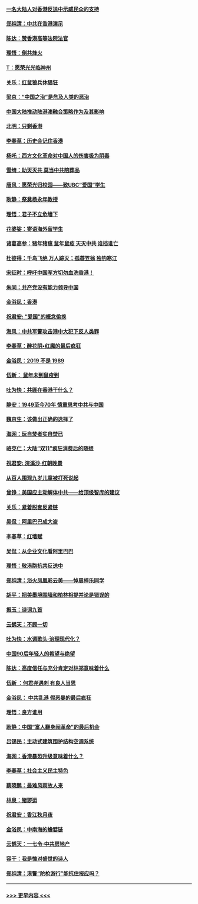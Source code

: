#### [一名大陆人对香港反送中示威民众的支持](../pages/nsc993/n11672615.md?t=11221344) 
#### [郑纯清：中共在香港演示](../pages/nsc993/n11670539.md?t=11221344) 
#### [陈达：赞香港高等法院法官](../pages/nsc993/n11669542.md?t=11221344) 
#### [理悟：倒共烽火](../pages/nsc993/n11668844.md?t=11221344) 
#### [T：愿荣光光临神州](../pages/nsc993/n11668421.md?t=11221344) 
#### [关乐：红鼠狼兵休猖狂](../pages/nsc993/n11668378.md?t=11221344) 
#### [梁京：“中国之治”是危及人类的恶治](../pages/nsc993/n11668328.md?t=11221344) 
#### [中国大陆推动陆港澳融合策略作为及其影响](../pages/nsc993/n11668157.md?t=11221344) 
#### [北明：只剩香港](../pages/nsc993/n11668002.md?t=11221344) 
#### [李春草：历史会记住香港](../pages/nsc993/n11667927.md?t=11221344) 
#### [杨吒：西方文化革命对中国人的伤害极为阴毒](../pages/nsc993/n11664521.md?t=11221344) 
#### [雪绮：助天灭共 莫当中共陪葬品](../pages/nsc993/n11662650.md?t=11221344) 
#### [唐风：愿荣光归校园——致UBC“爱国”学生](../pages/nsc993/n11662194.md?t=11221344) 
#### [耿静：祭奠杨永年教授](../pages/nsc993/n11662514.md?t=11221344) 
#### [理悟：君子不立危墙下](../pages/nsc993/n11662172.md?t=11221344) 
#### [花婆娑：寄语海外留学生](../pages/nsc993/n11662121.md?t=11221344) 
#### [诸葛高参：猪年猪瘟 鼠年鼠疫 天灭中共 谁挡谁亡](../pages/nsc993/n11661980.md?t=11221344) 
#### [杜彼得：千鸟飞绝 万人踪灭；孤蓑笠翁 独钓寒江](../pages/nsc993/n11661170.md?t=11221344) 
#### [宋征时：呼吁中国军方切勿血洗香港！](../pages/nsc993/n11415318.md?t=11221344) 
#### [朱同：共产党没有能力领导中国](../pages/nsc993/n11660421.md?t=11221344) 
#### [金浴凤：香港](../pages/nsc993/n11660419.md?t=11221344) 
#### [祝君安: “爱国”的概念偷换](../pages/nsc993/n11659706.md?t=11221344) 
#### [海风：中共军警攻击港中大犯下反人类罪](../pages/nsc993/n11659632.md?t=11221344) 
#### [李春草：醉花阴•红魔的最后疯狂](../pages/nsc993/n11659287.md?t=11221344) 
#### [金浴凤：2019 不是 1989](../pages/nsc993/n11657663.md?t=11221344) 
#### [伍新： 鼠年未到鼠疫到](../pages/nsc993/n11655098.md?t=11221344) 
#### [吐为快：共匪在香港干什么？](../pages/nsc993/n11654891.md?t=11221344) 
#### [静安：1949至今70年 慎重思考中共与中国](../pages/nsc993/n11651244.md?t=11221344) 
#### [魏京生：该做出正确的选择了](../pages/nsc993/n11653084.md?t=11221344) 
#### [海网：玩自焚者实自焚已](../pages/nsc993/n11652423.md?t=11221344) 
#### [骆克仁：大陆“双11”疯狂消费后的随想](../pages/nsc993/n11652305.md?t=11221344) 
#### [祝君安: 浣溪沙·红朝晚景](../pages/nsc993/n11652258.md?t=11221344) 
#### [从百人围观九岁儿童被打死说起](../pages/nsc993/n11651030.md?t=11221344) 
#### [曾铮：美国应主动解体中共——给顶级智库的建议](../pages/nsc993/n11649888.md?t=11221344) 
#### [关乐：紧着脱套反紧链](../pages/nsc993/n11649069.md?t=11221344) 
#### [吴侃：阿里巴巴成大盗](../pages/nsc993/n11645523.md?t=11221344) 
#### [李春草：红墙赋](../pages/nsc993/n11646389.md?t=11221344) 
#### [吴侃：从企业文化看阿里巴巴](../pages/nsc993/n11645476.md?t=11221344) 
#### [理悟：敬港胞抗共反送中](../pages/nsc993/n11645466.md?t=11221344) 
#### [郑纯清：浴火凤凰彩云美——悼周梓乐同学](../pages/nsc993/n11645155.md?t=11221344) 
#### [胡平：把美墨境围墙和柏林相提并论是错误的](../pages/nsc993/n11645134.md?t=11221344) 
#### [振玉：诗词九首](../pages/nsc993/n11644081.md?t=11221344) 
#### [云鹤天：不顾一切](../pages/nsc993/n11643508.md?t=11221344) 
#### [吐为快：水调歌头·治理现代化？](../pages/nsc993/n11643485.md?t=11221344) 
#### [中国90后年轻人的希望与绝望](../pages/nsc993/n11642317.md?t=11221344) 
#### [陈达：高度信任与充分肯定对林郑意味着什么](../pages/nsc993/n11641441.md?t=11221344) 
#### [伍新 ：何君尧遇刺 有良人当思](../pages/nsc993/n11641503.md?t=11221344) 
#### [金浴凤： 中共乱港  假恶暴的最后疯狂](../pages/nsc993/n11641495.md?t=11221344) 
#### [理悟：良方谁用](../pages/nsc993/n11641463.md?t=11221344) 
#### [耿静：中国“富人翻身闹革命”的最后机会](../pages/nsc993/n11640655.md?t=11221344) 
#### [吕锡民：主动式建筑围护结构空调系统](../pages/nsc993/n11640168.md?t=11221344) 
#### [海网：香港暴恐升级意味着什么？](../pages/nsc993/n11635904.md?t=11221344) 
#### [李春草：社会主义民主特色](../pages/nsc993/n11634657.md?t=11221344) 
#### [蔡晓鹏：最难风雨故人来](../pages/nsc993/n11633145.md?t=11221344) 
#### [林泉：猪猡运](../pages/nsc993/n11631469.md?t=11221344) 
#### [祝君安：香江秋月夜](../pages/nsc993/n11631440.md?t=11221344) 
#### [金浴凤：中南海的蟾嬖链](../pages/nsc993/n11631290.md?t=11221344) 
#### [云鹤天：一七令·中共房地产](../pages/nsc993/n11630084.md?t=11221344) 
#### [容干：我是愧对盛世的诗人](../pages/nsc993/n11630059.md?t=11221344) 
#### [郑纯清：港警“陀枪游行”能抗住报应吗？](../pages/nsc993/n11629999.md?t=11221344) 

----
#### [ >>> 更早内容 <<< ](../indexes/nsc993-earlier.md)

